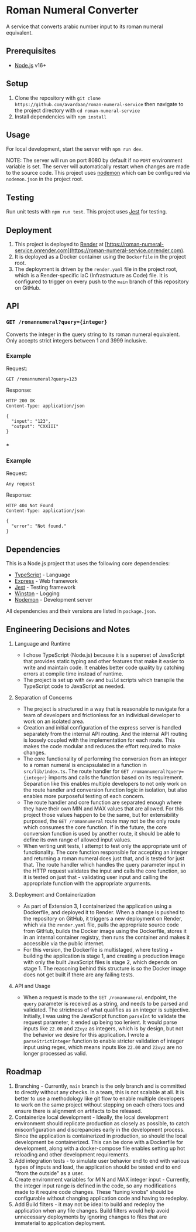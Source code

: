 # Roman Numeral Converter

A service that converts arabic number input to its roman numeral equivalent.

## Prerequisites

- [Node.js](https://nodejs.org/en/download/) v16+

## Setup

1. Clone the repository with `git clone https://github.com/avardaan/roman-numeral-service` then navigate to the project directory with `cd roman-numeral-service`
2. Install dependencies with `npm install`

## Usage

For local development, start the server with `npm run dev`.

NOTE: The server will run on port 8080 by default if no `PORT` environment variable is set. The server will automatically restart when changes are made to the source code. This project uses [nodemon](https://www.npmjs.com/package/nodemon) which can be configured via `nodemon.json` in the project root.

## Testing

Run unit tests with `npm run test`. This project uses [Jest](https://jestjs.io/) for testing.

## Deployment

1. This project is deployed to [Render](https://render.com/) at [https://roman-numeral-service.onrender.com](https://roman-numeral-service.onrender.com).
2. It is deployed as a Docker container using the `Dockerfile` in the project root.
3. The deployment is driven by the `render.yaml` file in the project root, which is a Render-specific IaC (Infrastructure as Code) file. It is configured to trigger on every push to the `main` branch of this repository on GitHub.

## API

### `GET /romannumeral?query={integer}`

Converts the integer in the query string to its roman numeral equivalent. Only accepts strict integers between 1 and 3999 inclusive.

### Example

Request:

```
GET /romannumeral?query=123
```

Response:

```
HTTP 200 OK
Content-Type: application/json

{
  "input": "123",
  "output": "CXXIII"
}
```

### `*`

### Example

Request:

```
Any request
```

Response:

```
HTTP 404 Not Found
Content-Type: application/json

{
  "error": "Not found."
}
```

## Dependencies

This is a Node.js project that uses the following core dependencies:

- [TypeScript](https://www.typescriptlang.org/) - Language
- [Express](https://expressjs.com/) - Web framework
- [Jest](https://jestjs.io/) - Testing framework
- [Winston](https://www.npmjs.com/package/winston) - Logging
- [Nodemon](https://www.npmjs.com/package/nodemon) - Development server

All dependencies and their versions are listed in `package.json`.

## Engineering Decisions and Notes

1. Language and Runtime

   - I chose TypeScript (Node.js) because it is a superset of JavaScript that provides static typing and other features that make it easier to write and maintain code. It enables better code quality by catching errors at compile time instead of runtime.
   - The project is set up with `dev` and `build` scripts which transpile the TypeScript code to JavaScript as needed.

2. Separation of Concerns

   - The project is structured in a way that is reasonable to navigate for a team of developers and frictionless for an individual developer to work on an isolated area.
   - Creation and initial configuration of the express server is handled separately from the internal API routing. And the internal API routing is loosely coupled with the implementation for each route. This makes the code modular and reduces the effort required to make changes.
   - The core functionality of performing the conversion from an integer to a roman numeral is encapsulated in a function in `src/lib/index.ts`. The route handler for `GET /romannumeral?query={integer}` imports and calls the function based on its requirement. Separation like this enables multiple developers to not only work on the route handler and conversion function logic in isolation, but also enables more purposeful testing of each concern.
   - The route handler and core function are separated enough where they have their own MIN and MAX values that are allowed. For this project those values happen to be the same, but for extensibility purposed, the `GET /romannumeral` route may not be the only route which consumes the core function. If in the future, the core conversion function is used by another route, it should be able to define its own range of allowed input values.
   - When writing unit tests, I attempt to test only the appropriate unit of functionality. The core function responsible for accepting an integer and returning a roman numeral does just that, and is tested for just that. The route handler which handles the query parameter input in the HTTP request validates the input and calls the core function, so it is tested on just that - validating user input and calling the appropriate function with the appropriate arguments.

3. Deployment and Containerization

   - As part of Extension 3, I containerized the application using a Dockerfile, and deployed it to Render. When a change is pushed to the repository on GitHub, it triggers a new deployment on Render, which via the `render.yaml` file, pulls the appropriate source code from GitHub, builds the Docker image using the Dockerfile, stores it in an internal container registry, then runs the container and makes it accessible via the public internet.
   - For this version, the Dockerfile is multistaged, where testing + building the application is stage 1, and creating a production image with only the built JavaScript files is stage 2, which depends on stage 1. The reasoning behind this structure is so the Docker image does not get built if there are any failing tests.

4. API and Usage
   - When a request is made to the `GET /romannumeral` endpoint, the `query` parameter is received as a string, and needs to be parsed and validated. The strictness of what qualifies as an integer is subjective. Initially, I was using the JavaScript function `parseInt` to validate the request parameter, it ended up being too lenient. It would parse inputs like `22.00` and `22xyz` as integers, which is by design, but not the behavior we desire for this application. I wrote a `parseStrictInteger` function to enable stricter validation of integer input using regex, which means inputs like `22.00` and `22xyz` are no longer processed as valid.

## Roadmap

1. Branching - Currently, `main` branch is the only branch and is committed to directly without any checks. In a team, this is not scalable at all. It is better to use a methodology like git flow to enable multiple developers to work on the same project without stepping on each others toes and ensure there is alignment on artifacts to be released.
2. Containerize local development - Ideally, the local development environment should replicate production as closely as possible, to catch misconfiguration and discrepancies early in the development process. Since the application is containerized in production, so should the local development be containerized. This can be done with a Dockerfile for development, along with a docker-compose file enables setting up hot reloading and other development requirements.
3. Add integration tests - to simulate user behavior end to end with various types of inputs and load, the application should be tested end to end "from the outside" as a user.
4. Create environment variables for MIN and MAX integer input - Currently, the integer input range is defined in the code, so any modifications made to it require code changes. These "tuning knobs" should be configurable without changing application code and having to redeploy.
5. Add Build filters - it may not be ideal to build and redeploy the application when any file changes. Build filters would help avoid unnecessary deployments by ignoring changes to files that are immaterial to application deployment.
